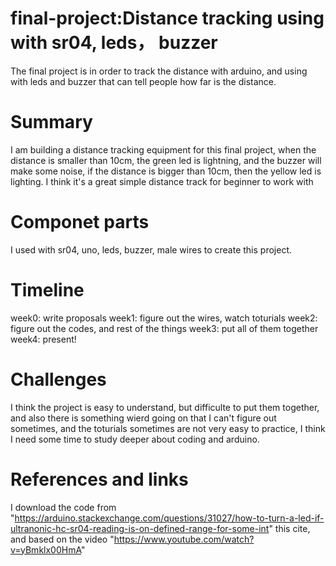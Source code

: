 # final-project:Distance tracking using with sr04, leds， buzzer
The final project is in order to track the distance with arduino, and using with leds and buzzer that can tell people how far is the distance.
# Summary
I am building a distance tracking equipment for this final project, when the distance is smaller than 10cm, the green led is lightning, and the buzzer will make some noise, if the distance is bigger than 10cm, then the yellow led is lighting. I think it's a great simple distance track for beginner to work with
# Componet parts
I used with sr04, uno, leds, buzzer, male wires to create this project.
# Timeline
week0: write proposals
week1: figure out the wires, watch toturials
week2: figure out the codes, and rest of the things
week3: put all of them together
week4: present!
# Challenges
I think the project is easy to understand, but difficulte to put them together, and also there is something wierd going on that I can't figure out sometimes, and the toturials sometimes are not very easy to practice, I think I need some time to study deeper about coding and arduino.
# References and links
I download the code from "https://arduino.stackexchange.com/questions/31027/how-to-turn-a-led-if-ultranonic-hc-sr04-reading-is-on-defined-range-for-some-int" this cite, and based on the video "https://www.youtube.com/watch?v=yBmklx00HmA"
